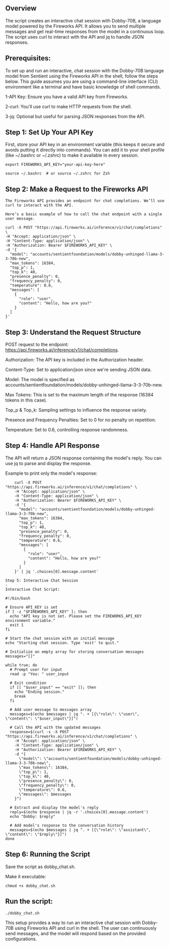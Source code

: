 Overview
-
The script creates an interactive chat session with Dobby-70B, a language model powered by the Fireworks API. It allows you to send multiple messages and get real-time responses from the model in a continuous loop. The script uses curl to interact with the API and jq to handle JSON responses.

Prerequisites:
-
To set up and run an interactive, chat session with the Dobby-70B language model from Sentient using the Fireworks API in the shell, follow the steps below. This guide assumes you are using a command-line interface (CLI) environment like a terminal and have basic knowledge of shell commands.

1-API Key: Ensure you have a valid API key from Fireworks.

2-curl: You'll use curl to make HTTP requests from the shell.

3-jq: Optional but useful for parsing JSON responses from the API.

Step 1: Set Up Your API Key
-
First, store your API key in an environment variable (this keeps it secure and avoids putting it directly into commands). You can add it to your shell profile (like ~/.bashrc or ~/.zshrc) to make it available in every session.

    export FIREWORKS_API_KEY="your-api-key-here"

    source ~/.bashrc  # or source ~/.zshrc for Zsh

Step 2: Make a Request to the Fireworks API
-
    The Fireworks API provides an endpoint for chat completions. We’ll use curl to interact with the API.
    
    Here’s a basic example of how to call the chat endpoint with a single user message.
    
    curl -X POST "https://api.fireworks.ai/inference/v1/chat/completions" \
    -H "Accept: application/json" \
    -H "Content-Type: application/json" \
    -H "Authorization: Bearer $FIREWORKS_API_KEY" \
    -d '{
      "model": "accounts/sentientfoundation/models/dobby-unhinged-llama-3-3-70b-new",
      "max_tokens": 16384,
      "top_p": 1,
      "top_k": 40,
      "presence_penalty": 0,
      "frequency_penalty": 0,
      "temperature": 0.6,
      "messages": [
        {
          "role": "user",
          "content": "Hello, how are you?"
        }
      ]
    }'

Step 3: Understand the Request Structure
-
POST request to the endpoint: https://api.fireworks.ai/inference/v1/chat/completions.

Authorization: The API key is included in the Authorization header.

Content-Type: Set to application/json since we're sending JSON data.

Model: The model is specified as accounts/sentientfoundation/models/dobby-unhinged-llama-3-3-70b-new.

Max Tokens: This is set to the maximum length of the response (16384 tokens in this case).

Top_p & Top_k: Sampling settings to influence the response variety.

Presence and Frequency Penalties: Set to 0 for no penalty on repetition.

Temperature: Set to 0.6, controlling response randomness.

Step 4: Handle API Response
-
The API will return a JSON response containing the model's reply. You can use jq to parse and display the response.

Example to print only the model's response:

        curl -X POST "https://api.fireworks.ai/inference/v1/chat/completions" \
        -H "Accept: application/json" \
        -H "Content-Type: application/json" \
        -H "Authorization: Bearer $FIREWORKS_API_KEY" \
        -d '{
          "model": "accounts/sentientfoundation/models/dobby-unhinged-llama-3-3-70b-new",
          "max_tokens": 16384,
          "top_p": 1,
          "top_k": 40,
          "presence_penalty": 0,
          "frequency_penalty": 0,
          "temperature": 0.6,
          "messages": [
            {
              "role": "user",
              "content": "Hello, how are you?"
            }
          ]
        }' | jq '.choices[0].message.content'
    
    Step 5: Interactive Chat Session
    -
    Interactive Chat Script:
    
    #!/bin/bash
    
    # Ensure API_KEY is set
    if [ -z "$FIREWORKS_API_KEY" ]; then
      echo "API key is not set. Please set the FIREWORKS_API_KEY environment variable."
      exit 1
    fi
    
    # Start the chat session with an initial message
    echo "Starting chat session. Type 'exit' to quit."
    
    # Initialize an empty array for storing conversation messages
    messages="[]"
    
    while true; do
      # Prompt user for input
      read -p "You: " user_input
    
      # Exit condition
      if [[ "$user_input" == "exit" ]]; then
        echo "Ending session."
        break
      fi
    
      # Add user message to messages array
      messages=$(echo $messages | jq ". + [{\"role\": \"user\", \"content\": \"$user_input\"}]")
    
      # Call the API with the updated messages
      response=$(curl -s -X POST "https://api.fireworks.ai/inference/v1/chat/completions" \
        -H "Accept: application/json" \
        -H "Content-Type: application/json" \
        -H "Authorization: Bearer $FIREWORKS_API_KEY" \
        -d "{
          \"model\": \"accounts/sentientfoundation/models/dobby-unhinged-llama-3-3-70b-new\",
          \"max_tokens\": 16384,
          \"top_p\": 1,
          \"top_k\": 40,
          \"presence_penalty\": 0,
          \"frequency_penalty\": 0,
          \"temperature\": 0.6,
          \"messages\": $messages
        }")
    
      # Extract and display the model's reply
      reply=$(echo $response | jq -r '.choices[0].message.content')
      echo "Dobby: $reply"
    
      # Add model's response to the conversation history
      messages=$(echo $messages | jq ". + [{\"role\": \"assistant\", \"content\": \"$reply\"}]")
    done

Step 6: Running the Script
-
Save the script as dobby_chat.sh.

Make it executable:

    chmod +x dobby_chat.sh

Run the script:
-
    ./dobby_chat.sh

This setup provides a way to run an interactive chat session with Dobby-70B using Fireworks API and curl in the shell. The user can continuously send messages, and the model will respond based on the provided configurations.













